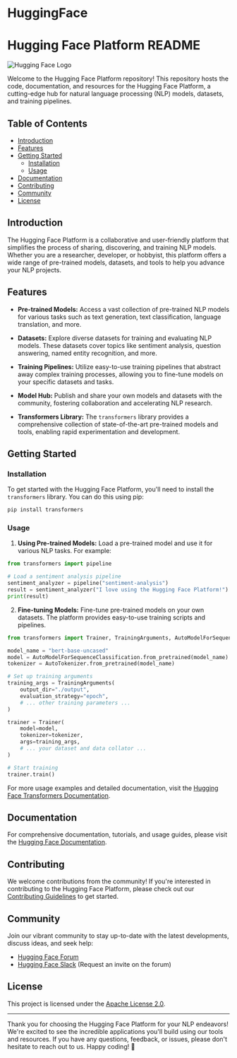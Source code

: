 # HuggingFace
# Hugging Face Platform README

![Hugging Face Logo](https://github.com/acfilok96/HuggingFace/assets/88615645/3f2b542e-0cdc-484f-b2b3-c15653b2d123)

Welcome to the Hugging Face Platform repository! This repository hosts the code, documentation, and resources for the Hugging Face Platform, a cutting-edge hub for natural language processing (NLP) models, datasets, and training pipelines. 

## Table of Contents

- [Introduction](#introduction)
- [Features](#features)
- [Getting Started](#getting-started)
  - [Installation](#installation)
  - [Usage](#usage)
- [Documentation](#documentation)
- [Contributing](#contributing)
- [Community](#community)
- [License](#license)

## Introduction

The Hugging Face Platform is a collaborative and user-friendly platform that simplifies the process of sharing, discovering, and training NLP models. Whether you are a researcher, developer, or hobbyist, this platform offers a wide range of pre-trained models, datasets, and tools to help you advance your NLP projects.

## Features

- **Pre-trained Models:** Access a vast collection of pre-trained NLP models for various tasks such as text generation, text classification, language translation, and more.

- **Datasets:** Explore diverse datasets for training and evaluating NLP models. These datasets cover topics like sentiment analysis, question answering, named entity recognition, and more.

- **Training Pipelines:** Utilize easy-to-use training pipelines that abstract away complex training processes, allowing you to fine-tune models on your specific datasets and tasks.

- **Model Hub:** Publish and share your own models and datasets with the community, fostering collaboration and accelerating NLP research.

- **Transformers Library:** The `transformers` library provides a comprehensive collection of state-of-the-art pre-trained models and tools, enabling rapid experimentation and development.

## Getting Started

### Installation

To get started with the Hugging Face Platform, you'll need to install the `transformers` library. You can do this using pip:

```bash
pip install transformers
```

### Usage

1. **Using Pre-trained Models:** Load a pre-trained model and use it for various NLP tasks. For example:

```python
from transformers import pipeline

# Load a sentiment analysis pipeline
sentiment_analyzer = pipeline("sentiment-analysis")
result = sentiment_analyzer("I love using the Hugging Face Platform!")
print(result)
```

2. **Fine-tuning Models:** Fine-tune pre-trained models on your own datasets. The platform provides easy-to-use training scripts and pipelines.

```python
from transformers import Trainer, TrainingArguments, AutoModelForSequenceClassification, AutoTokenizer

model_name = "bert-base-uncased"
model = AutoModelForSequenceClassification.from_pretrained(model_name)
tokenizer = AutoTokenizer.from_pretrained(model_name)

# Set up training arguments
training_args = TrainingArguments(
    output_dir="./output",
    evaluation_strategy="epoch",
    # ... other training parameters ...
)

trainer = Trainer(
    model=model,
    tokenizer=tokenizer,
    args=training_args,
    # ... your dataset and data collator ...
)

# Start training
trainer.train()
```

For more usage examples and detailed documentation, visit the [Hugging Face Transformers Documentation](https://huggingface.co/transformers/).

## Documentation

For comprehensive documentation, tutorials, and usage guides, please visit the [Hugging Face Documentation](https://huggingface.co/docs).

## Contributing

We welcome contributions from the community! If you're interested in contributing to the Hugging Face Platform, please check out our [Contributing Guidelines](CONTRIBUTING.md) to get started.

## Community

Join our vibrant community to stay up-to-date with the latest developments, discuss ideas, and seek help:

- [Hugging Face Forum](https://discuss.huggingface.co/)
- [Hugging Face Slack](https://huggingface.slack.com/) (Request an invite on the forum)

## License

This project is licensed under the [Apache License 2.0](LICENSE).

---

Thank you for choosing the Hugging Face Platform for your NLP endeavors! We're excited to see the incredible applications you'll build using our tools and resources. If you have any questions, feedback, or issues, please don't hesitate to reach out to us. Happy coding! 🤗
